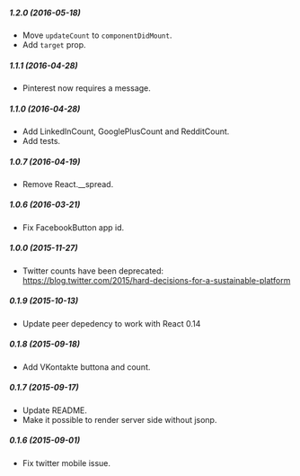 ##### 1.2.0 (2016-05-18)

* Move `updateCount` to `componentDidMount`.
* Add `target` prop.

##### 1.1.1 (2016-04-28)

* Pinterest now requires a message.

##### 1.1.0 (2016-04-28)

* Add LinkedInCount, GooglePlusCount and RedditCount.
* Add tests.

##### 1.0.7 (2016-04-19)

* Remove React.__spread.

##### 1.0.6 (2016-03-21)

* Fix FacebookButton app id.

##### 1.0.0 (2015-11-27)

* Twitter counts have been deprecated: https://blog.twitter.com/2015/hard-decisions-for-a-sustainable-platform

##### 0.1.9 (2015-10-13)

* Update peer depedency to work with React 0.14

##### 0.1.8 (2015-09-18)

* Add VKontakte buttona and count.

##### 0.1.7 (2015-09-17)

* Update README.
* Make it possible to render server side without jsonp.

##### 0.1.6 (2015-09-01)

* Fix twitter mobile issue.
